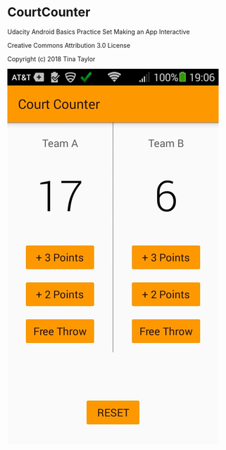 # CourtCounter

Udacity Android Basics Practice Set Making an App Interactive
  
Creative Commons Attribution 3.0 License

Copyright (c) 2018 Tina Taylor

![Screenshot of Court Counter App](/docs/images/courtcounterapp.jpg "Screenshot of Court Counter App width=200")

